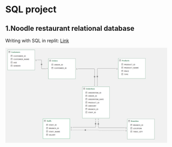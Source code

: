 
# SQL project

## 1.Noodle restaurant relational database

Writing with SQL in replit: [Link](https://replit.com/@ThanyanonSaetan/SQLhomeworkbatch6#main.sql)

![schema_pic](https://github.com/Thanyanon/datascience_project/blob/main/sql/noodle_restaurant/schema.png)

